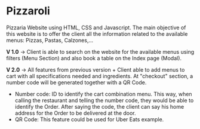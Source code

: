 # Pizzaroli
Pizzaria Website using HTML, CSS and Javascript. The main objective of this website is to offer the client all the information related to the available menus: Pizzas, Pastas, Calzones,...

<b>V 1.0</b> -> Client is able to search on the website for the available menus using filters (Menu Section) and also book a table on the Index page (Modal).

<b>V 2.0</b> -> All features from previous version + Client able to add menus to cart with all specifications needed and ingredients. At "checkout" section, a number code will be generated together with a QR Code.
* Number code: ID to identify the cart combination menu. This way, when calling the restaurant and telling the number code, they would be able to identify the Order. After saying the code, the 
  client can say his home address for the Order to be delivered at the door.
* QR Code: This feature could be used for Uber Eats example.
